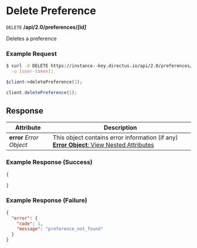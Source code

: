 # Delete Preference

<span class="request">`DELETE` **/api/2.0/preferences/_[id]_**</span>

<span class="description">Deletes a preference</span>

### Example Request

```bash
$ curl -X DELETE https://instance--key.directus.io/api/2.0/preferences/1 \
  -u [user-token]:
```

```php
$client->deletePreference(1);
```

```javascript
client.deletePreference(1);
```

## Response

<span class="attributes">Attribute</span> | Description
--------|------------
**error** _Error Object_ | This object contains error information (if any) <a class="object">[**Error Object**: View Nested Attributes](/overview/objects-model.md#error-object)</a>

### Example Response (Success)

```json
{
  
}
```

### Example Response (Failure)

```json
{
  "error": {
    "code": 1,
    "message": "preference_not_found"
  }
}
```
